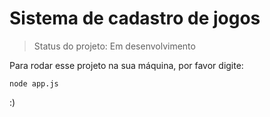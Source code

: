 <h1>Sistema de cadastro de jogos</h1>

> Status do projeto: Em desenvolvimento

Para rodar esse projeto na sua máquina, por favor digite: 

```
node app.js
```

:)